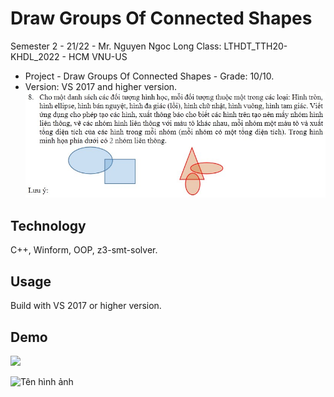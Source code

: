 # 



# Draw Groups Of Connected Shapes
Semester 2 - 21/22 - Mr. Nguyen Ngoc Long 
 Class: LTHDT_TTH20-KHDL_2022 - HCM VNU-US

- Project - Draw Groups Of Connected Shapes - Grade: 10/10.
- Version: VS 2017 and higher version.
![](tutorial/images/d1.jpg)

## Technology

C++, Winform, OOP, z3-smt-solver.

## Usage

Build with VS 2017 or higher version.

## Demo


![](tutorial/images/demo.gif)


![Tên hình ảnh](./public/demo.jpg)

